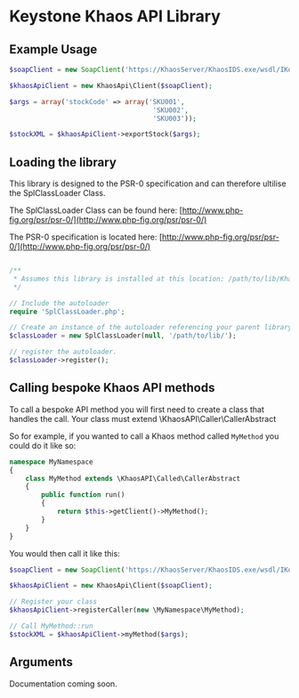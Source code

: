 Keystone Khaos API Library
=========================

Example Usage
---------------
```php
$soapClient = new SoapClient('https://KhaosServer/KhaosIDS.exe/wsdl/IKosWeb');

$khaosApiClient = new KhaosApi\Client($soapClient);

$args = array('stockCode' => array('SKU001',
                                    'SKU002',
                                    'SKU003'));

$stockXML = $khaosApiClient->exportStock($args);
```

Loading the library
---------------

This library is designed to the PSR-0 specification and can therefore ultilise the SplClassLoader Class.

The SplClassLoader Class can be found here: [http://www.php-fig.org/psr/psr-0/](http://www.php-fig.org/psr/psr-0/)

The PSR-0 specification is located here: [http://www.php-fig.org/psr/psr-0/](http://www.php-fig.org/psr/psr-0/)

```php

/**
 * Assumes this library is installed at this location: /path/to/lib/KhaosAPI/
 */

// Include the autoloader
require 'SplClassLoader.php';

// Create an instance of the autoloader referencing your parent library folder.
$classLoader = new SplClassLoader(null, '/path/to/lib/');

// register the autoloader.
$classLoader->register();
```

Calling bespoke Khaos API methods
---------------

To call a bespoke API method you will first need to create a class that handles the call. Your class must extend \KhaosAPI\Caller\CallerAbstract

So for example, if you wanted to call a Khaos method called <code>MyMethod</code> you could do it like so:

```php
namespace MyNamespace
{   
    class MyMethod extends \KhaosAPI\Called\CallerAbstract
    {
        public function run()
        {   
            return $this->getClient()->MyMethod();
        }
    }
}
```

You would then call it like this:
```php
$soapClient = new SoapClient('https://KhaosServer/KhaosIDS.exe/wsdl/IKosWeb');

$khaosApiClient = new KhaosApi\Client($soapClient);

// Register your class
$khaosApiClient->registerCaller(new \MyNamespace\MyMethod);

// Call MyMethod::run
$stockXML = $khaosApiClient->myMethod($args);
```

Arguments
---------------
Documentation coming soon.
